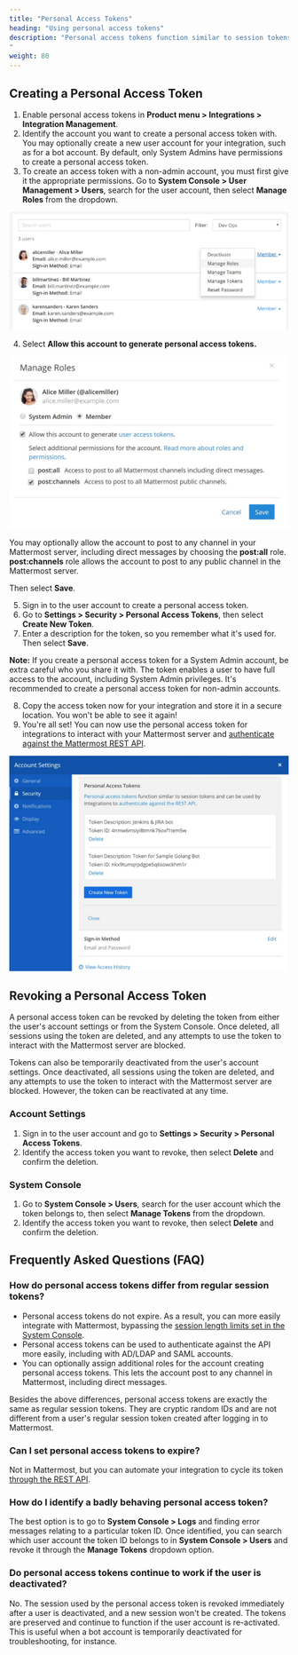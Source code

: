 ```yaml
---
title: "Personal Access Tokens"
heading: "Using personal access tokens"
description: "Personal access tokens function similar to session tokens and can be used by integrations to [authenticate against the REST API](https://about.mattermost.com/default-api-authentication). It is the most commonly used type of token for integrations.
"
weight: 80
---
```


## Creating a Personal Access Token

1. Enable personal access tokens in **Product menu > Integrations > Integration Management**.
2. Identify the account you want to create a personal access token with. You may optionally create a new user account for your integration, such as for a bot account. By default, only System Admins have permissions to create a personal access token.
3. To create an access token with a non-admin account, you must first give it the appropriate permissions. Go to **System Console > User Management > Users**, search for the user account, then select **Manage Roles** from the dropdown.

![image](access_token_manage_roles.png)

4. Select **Allow this account to generate personal access tokens.**

![image](access_tokens_additional_roles.png)

You may optionally allow the account to post to any channel in your Mattermost server, including direct messages by choosing the **post:all** role. **post:channels** role allows the account to post to any public channel in the Mattermost server.

Then select **Save**.

5. Sign in to the user account to create a personal access token.
6. Go to **Settings > Security > Personal Access Tokens**, then select **Create New Token**.
7. Enter a description for the token, so you remember what it's used for. Then select **Save**.

**Note:** If you create a personal access token for a System Admin account, be extra careful who you share it with. The token enables a user to have full access to the account, including System Admin privileges. It's recommended to create a personal access token for non-admin accounts.
  
8. Copy the access token now for your integration and store it in a secure location. You won't be able to see it again!
9. You're all set! You can now use the personal access token for integrations to interact with your Mattermost server and [authenticate against the Mattermost REST API](https://about.mattermost.com/default-api-authentication).

![image](access_token_settings.png)

## Revoking a Personal Access Token

A personal access token can be revoked by deleting the token from either the user's account settings or from the System Console. Once deleted, all sessions using the token are deleted, and any attempts to use the token to interact with the Mattermost server are blocked.

Tokens can also be temporarily deactivated from the user's account settings. Once deactivated, all sessions using the token are deleted, and any attempts to use the token to interact with the Mattermost server are blocked. However, the token can be reactivated at any time.

### Account Settings

1. Sign in to the user account and go to **Settings > Security > Personal Access Tokens**.
2. Identify the access token you want to revoke, then select **Delete** and confirm the deletion.

### System Console

1. Go to **System Console > Users**, search for the user account which the token belongs to, then select **Manage Tokens** from the dropdown.
2. Identify the access token you want to revoke, then select **Delete** and confirm the deletion.

## Frequently Asked Questions (FAQ)

### How do personal access tokens differ from regular session tokens?

- Personal access tokens do not expire. As a result, you can more easily integrate with Mattermost, bypassing the [session length limits set in the System Console](https://docs.mattermost.com/administration/config-settings.html#sessions).
- Personal access tokens can be used to authenticate against the API more easily, including with AD/LDAP and SAML accounts.
- You can optionally assign additional roles for the account creating personal access tokens. This lets the account post to any channel in Mattermost, including direct messages.

Besides the above differences, personal access tokens are exactly the same as regular session tokens. They are cryptic random IDs and are not different from a user's regular session token created after logging in to Mattermost.

### Can I set personal access tokens to expire?

Not in Mattermost, but you can automate your integration to cycle its token [through the REST API](https://api.mattermost.com/#tag/users%2Fpaths%2F~1users~1%7Buser_id%7D~1tokens%2Fpost).

### How do I identify a badly behaving personal access token?

The best option is to go to **System Console > Logs** and finding error messages relating to a particular token ID. Once identified, you can search which user account the token ID belongs to in **System Console > Users** and revoke it through the **Manage Tokens** dropdown option.

### Do personal access tokens continue to work if the user is deactivated?

No. The session used by the personal access token is revoked immediately after a user is deactivated, and a new session won't be created. The tokens are preserved and continue to function if the user account is re-activated. This is useful when a bot account is temporarily deactivated for troubleshooting, for instance.
